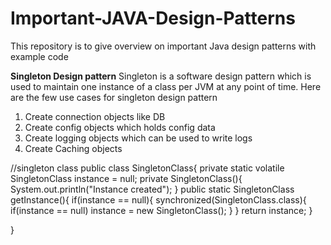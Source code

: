# Important-JAVA-Design-Patterns
This repository is to give overview on important Java design patterns with example code

<b>Singleton Design pattern</b>
Singleton is a software design pattern which is used to maintain one instance of a class per JVM at any point of time. 
Here are the few use cases for singleton design pattern
1. Create connection objects like DB
2. Create config objects which holds config data
3. Create logging objects which can be used to write logs
4. Create Caching objects

//singleton class
public class SingletonClass{
	private static volatile SingletonClass instance = null;
	private SingletonClass(){
		System.out.println("Instance created");
	}
	public static SingletonClass getInstance(){
		if(instance == null){
			synchronized(SingletonClass.class){
				if(instance == null)
					instance = new SingletonClass();
			}
		}
			return instance;
	}
	
}
